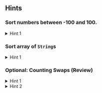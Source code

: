 ## Hints

### Sort numbers between -100 and 100.

<details> 
  <summary>Hint 1</summary>
  How can you modify the data you are given to make working with it easier?
</details>

### Sort array of `String`s

<details> 
  <summary>Hint 1</summary>
  Take advantage of the fact that radix sort does not have be in base 10.
</details>

### Optional: Counting Swaps (Review)

<details> 
  <summary>Hint 1</summary>
  For every instance of an array in which A[i] > A[j] while i < j, a swap will have to be performed.
</details>

<details> 
  <summary>Hint 2</summary>
  Merge sort allows for comparison of adjacent elements at its lowest level. It also allows for comparison of indexes between already sorted arrays as it recurses up during merges.
</details>